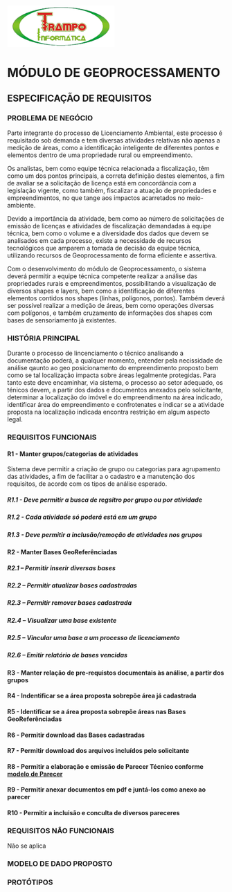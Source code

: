 ![alt text](image.png)

# MÓDULO DE GEOPROCESSAMENTO

## ESPECIFICAÇÃO DE REQUISITOS

### PROBLEMA DE NEGÓCIO

Parte integrante do processo de Licenciamento Ambiental, este processo é requisitado sob demanda e tem diversas atividades relativas não apenas a medição de áreas, como a identificação inteligente de diferentes pontos e elementos dentro de uma propriedade rural ou empreendimento.

Os analistas, bem como equipe técnica relacionada a fiscalização, têm como um dos pontos principais, a correta definição destes elementos, a fim de avaliar se a solicitação de licença está em concordância com a legislação vigente, como também, fiscalizar a atuação de propriedades e empreendimentos, no que tange aos impactos acarretados no meio-ambiente.

Devido a importância da atividade, bem como ao número de solicitações de emissão de licenças e atividades de fiscalização demandadas à equipe técnica, bem como o volume e a diversidade dos dados que devem se analisados em cada processo, existe a necessidade de recursos tecnológicos que amparem a tomada de decisão da equipe técnica, utilizando recursos de Geoprocessamento de forma eficiente e assertiva.

Com o desenvolvimento do módulo de Geoprocessamento, o sistema deverá permitir a equipe técnica competente realizar a análise das propriedades rurais e empreendimentos, possibilitando a visualização de diversos shapes e layers, bem como a identificação de diferentes elementos contidos nos shapes (linhas, polígonos, pontos). Também deverá ser possível realizar a medição de áreas, bem como operações diversas com polígonos, e também cruzamento de informações dos shapes com bases de sensoriamento já existentes.

### HISTÓRIA PRINCIPAL

Durante o processo de lincenciamento o técnico analisando a documentação poderá, a qualquer momento, entender pela necissidade de análise qaunto ao geo posicionamento do empreendimento proposto bem como se tal localização impacta sobre áreas legalmente protegidas. Para tanto este deve encaminhar, via sistema, o processo ao setor adequado, os ténicos devem, a partir dos dados e documentos anexados pelo solicitante, determinar a localização do imóvel e do empreendimento na área indicado, identificar área do empreendimento e confrotenates e indicar se a atividade proposta na localização indicada encontra restrição em algum aspecto legal.

### REQUISITOS FUNCIONAIS

#### R1 - Manter grupos/categorias de atividades

Sistema deve permitir a criação de grupo ou categorias para agrupamento das atividades, a fim de facilitar a o cadastro e a manutenção dos requisitos, de acorde com os tipos de análise esperado.

##### R1.1 - Deve permitir a busca de regsitro por grupo ou por atividade

##### R1.2 - Cada atividade só poderá está em um grupo

##### R1.3 - Deve permitir a inclusão/remoção de atividades nos grupos

#### R2 - Manter Bases GeoReferênciadas

##### R2.1 – Permitir inserir diversas bases

##### R2.2 – Permitir atualizar bases cadastradas

##### R2.3 – Permitir remover bases cadastrada

##### R2.4 – Visualizar uma base existente

##### R2.5 – Vincular uma base a um processo de licenciamento

##### R2.6 – Emitir relatório de bases vencidas

#### R3 - Manter relação de pre-requistos documentais às análise, a partir dos grupos

#### R4 - Indentificar se a área proposta sobrepõe área já cadastrada

#### R5 - Identificar se a área proposta sobrepõe áreas nas Bases GeoReferênciadas

#### R6 - Permitir download das Bases cadastradas

#### R7 - Permitir download dos arquivos incluídos pelo solicitante

#### R8 - Permitir a elaboração e emissão de Parecer Técnico conforme [modelo de Parecer](Modelo%20de%20PARECER%20Simples.pdf)

#### R9 - Permitir anexar documentos em pdf e juntá-los como anexo ao parecer

#### R10 - Permitir a incluisão e conculta de diversos pareceres

### REQUISITOS NÃO FUNCIONAIS

Não se aplica

### MODELO DE DADO PROPOSTO

### PROTÓTIPOS
